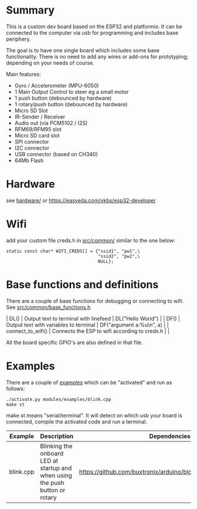 # Summary
This is a custom dev board based on the ESP32 and platformio. It can be connected to the computer via usb for programming and includes base periphery.

The goal is to have one single board which includes some base functionality.
There is no need to add any wires or add-ons for prototyping; depending on your needs of course.

Main features:
- Gyro / Accelerometer (MPU-6050)
- 1 Main Output Control to steer eg a small motor
- 1 push button (debounced by hardware)
- 1 rotary/push button (debounced by hardware)
- Micro SD Slot
- IR-Sender / Receiver
- Audio out (via PCM5102 / I2S)
- RFM69/RFM95 slot
- Micro SD card slot
- SPI connector
- I2C connector
- USB connector (based on CH340)
- 64Mb Flash

# Hardware
see [hardware/](https://github.com/2ni/esp32-devboard/tree/master/hardware) or https://easyeda.com/vkbs/esp32-developer

# Wifi
add your custom file creds.h in [src/common/](src/common) similar to the one below:

```
static const char* WIFI_CREDS[] = {"ssid1", "pw1",\
                                   "ssid2", "pw2",\
                                   NULL};
```

# Base functions and definitions
There are a couple of base functions for debugging or connecting to wifi. See [src/common/base_functions.h](src/common/base_functions.h)

| DL()              | Output text to terminal with linefeed         | DL("Hello World")        |
| DF()              | Output text with variables to terminal        | DF("argument a:%u\n", a) |
| connect_to_wifi() | Connects the ESP to wifi according to creds.h |                          |

All the board specific GPIO's are also defined in that file.

# Examples
There are a couple of [examples](https://github.com/2ni/esp32-devboard/tree/master/modules/examples) which can be "activated" and run as follows:
```
./activate.py modules/examples/blink.cpp
make st
```

make st means "serial/terminal". It will detect on which usb your board is connected, compile the activated code and run a terminal.

| Example   | Description                                                                  | Dependencies                                                      |
|-----------|------------------------------------------------------------------------------|-------------------------------------------------------------------|
| blink.cpp | Blinking the onboard LED at startup and when using the push button or rotary | https://github.com/buxtronix/arduino/blob/master/libraries/Rotary |

